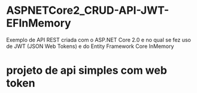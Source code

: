 # ASPNETCore2_CRUD-API-JWT-EFInMemory
Exemplo de API REST criada com o ASP.NET Core 2.0 e no qual se fez uso de JWT (JSON Web Tokens) e do Entity Framework Core InMemory


# projeto de api simples com web token
